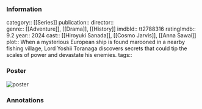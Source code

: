 ### Information
category:: [[Series]]
publication:: 
director::  
genre:: [[Adventure]], [[Drama]], [[History]]
imdbId:: tt2788316
ratingImdb:: 9.2
year:: 2024
cast:: [[Hiroyuki Sanada]], [[Cosmo Jarvis]], [[Anna Sawai]]
plot:: When a mysterious European ship is found marooned in a nearby fishing village, Lord Yoshii Toranaga discovers secrets that could tip the scales of power and devastate his enemies.
tags::


### Poster
![poster](https://m.media-amazon.com/images/M/MV5BMzhkNzVkNDYtNmE2Zi00ZTk1LTk2OWYtOTU5NWM5OWQ2Zjc0XkEyXkFqcGdeQXVyMjkwOTAyMDU@._V1_SX300.jpg)


### Annotations
